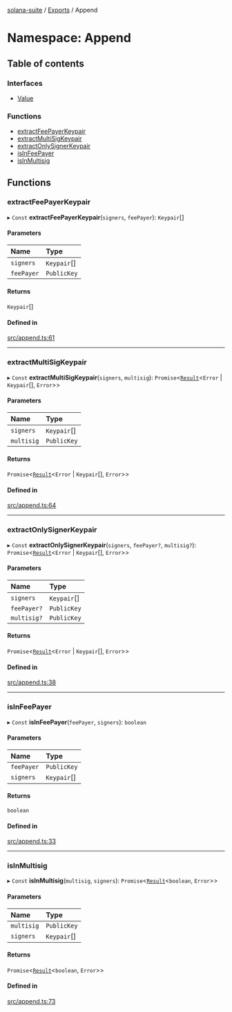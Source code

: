 [solana-suite](../README.md) / [Exports](../modules.md) / Append

# Namespace: Append

## Table of contents

### Interfaces

- [Value](../interfaces/Append.Value.md)

### Functions

- [extractFeePayerKeypair](Append.md#extractfeepayerkeypair)
- [extractMultiSigKeypair](Append.md#extractmultisigkeypair)
- [extractOnlySignerKeypair](Append.md#extractonlysignerkeypair)
- [isInFeePayer](Append.md#isinfeepayer)
- [isInMultisig](Append.md#isinmultisig)

## Functions

### extractFeePayerKeypair

▸ `Const` **extractFeePayerKeypair**(`signers`, `feePayer`): `Keypair`[]

#### Parameters

| Name | Type |
| :------ | :------ |
| `signers` | `Keypair`[] |
| `feePayer` | `PublicKey` |

#### Returns

`Keypair`[]

#### Defined in

[src/append.ts:61](https://github.com/fukaoi/solana-suite/blob/5119ed2/src/append.ts#L61)

___

### extractMultiSigKeypair

▸ `Const` **extractMultiSigKeypair**(`signers`, `multisig`): `Promise`<[`Result`](../modules.md#result)<`Error` \| `Keypair`[], `Error`\>\>

#### Parameters

| Name | Type |
| :------ | :------ |
| `signers` | `Keypair`[] |
| `multisig` | `PublicKey` |

#### Returns

`Promise`<[`Result`](../modules.md#result)<`Error` \| `Keypair`[], `Error`\>\>

#### Defined in

[src/append.ts:64](https://github.com/fukaoi/solana-suite/blob/5119ed2/src/append.ts#L64)

___

### extractOnlySignerKeypair

▸ `Const` **extractOnlySignerKeypair**(`signers`, `feePayer?`, `multisig?`): `Promise`<[`Result`](../modules.md#result)<`Error` \| `Keypair`[], `Error`\>\>

#### Parameters

| Name | Type |
| :------ | :------ |
| `signers` | `Keypair`[] |
| `feePayer?` | `PublicKey` |
| `multisig?` | `PublicKey` |

#### Returns

`Promise`<[`Result`](../modules.md#result)<`Error` \| `Keypair`[], `Error`\>\>

#### Defined in

[src/append.ts:38](https://github.com/fukaoi/solana-suite/blob/5119ed2/src/append.ts#L38)

___

### isInFeePayer

▸ `Const` **isInFeePayer**(`feePayer`, `signers`): `boolean`

#### Parameters

| Name | Type |
| :------ | :------ |
| `feePayer` | `PublicKey` |
| `signers` | `Keypair`[] |

#### Returns

`boolean`

#### Defined in

[src/append.ts:33](https://github.com/fukaoi/solana-suite/blob/5119ed2/src/append.ts#L33)

___

### isInMultisig

▸ `Const` **isInMultisig**(`multisig`, `signers`): `Promise`<[`Result`](../modules.md#result)<`boolean`, `Error`\>\>

#### Parameters

| Name | Type |
| :------ | :------ |
| `multisig` | `PublicKey` |
| `signers` | `Keypair`[] |

#### Returns

`Promise`<[`Result`](../modules.md#result)<`boolean`, `Error`\>\>

#### Defined in

[src/append.ts:73](https://github.com/fukaoi/solana-suite/blob/5119ed2/src/append.ts#L73)
